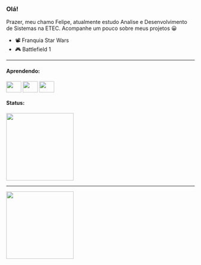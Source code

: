 ### Olá!

Prazer, meu chamo Felipe, atualmente estudo Analise e Desenvolvimento de Sistemas na ETEC. Acompanhe um pouco sobre meus projetos 😀

- 📽️ Franquia Star Wars
- 🎮 Battlefield 1
<hr>

#### Aprendendo:
<div style="display: inline_block">
  <img align="center" alt="" height="30" width="40" src="https://icongr.am/devicon/html5-original.svg?size=128&color=currentColor" />
  <img align="center" alt="" height="30" width="40" src="https://icongr.am/devicon/css3-original.svg?size=128&color=currentColor" />
  <img align="center" alt="" height="30" width="40" src="https://icongr.am/devicon/javascript-original.svg?size=128&color=currentColor" />
</div>

#### Status:


<div>
  <img height="180em" src="https://github-readme-stats.vercel.app/api?username=felipe-souza17&theme=dark&show_icons=true" />
  <hr>
  <img height="180em" src="https://github-readme-stats.vercel.app/api/top-langs/?username=felipe-souza17&layout=compact&theme=dark"
</div>


